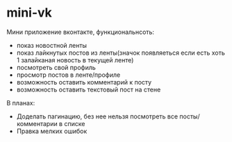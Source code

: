 # mini-vk
Мини приложение вконтакте, функциональнсоть:
+ показ новостной ленты
+ показ лайкнутых постов из ленты(значок появляеться если есть хоть 1 залайканая новость в текущей ленте)
+ посмотреть свой профиль
+ просмотр постов в ленте/профиле
+ возможность оставить комментарий к посту
+ возможность оставить текстовый пост на стене

В планах:
+ Доделать пагинацию, без нее нельзя посмотреть все посты/комментарии в списке
+ Правка мелких ошибок
